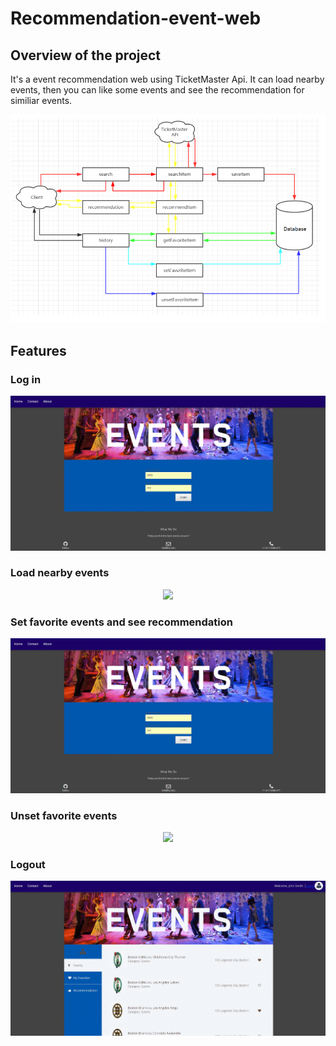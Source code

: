 # Recommendation-event-web

## Overview of the project
It's a event recommendation web using TicketMaster Api. It can load nearby events, then you can like some events and see the recommendation for similiar events.

<p align="center"><img src="https://github.com/helibu/Recommendation-event-web/blob/master/pics/architecture.png"></p>

## Features

### Log in
<p align="center"><img src="https://github.com/helibu/Recommendation-event-web/blob/master/pics/login.gif"></p>

### Load nearby events

<p align="center"><img src="https://github.com/helibu/Recommendation-event-web/blob/master/pics/overall.gif"></p>

### Set favorite events and see recommendation

<p align="center"><img src="https://github.com/helibu/Recommendation-event-web/blob/master/pics/login.gif"></p>

### Unset favorite events

<p align="center"><img src="https://github.com/helibu/Recommendation-event-web/blob/master/pics/setfav.gif"></p>

### Logout

<p align="center"><img src="https://github.com/helibu/Recommendation-event-web/blob/master/pics/unsetfav.gif"></p>
